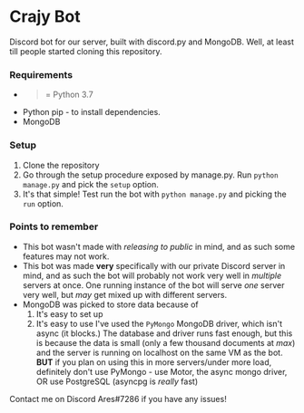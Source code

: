 # Crajy Bot
Discord bot for our server, built with discord.py and MongoDB.
Well, at least till people started cloning this repository.

### Requirements
- >= Python 3.7 
- Python pip - to install dependencies.
- MongoDB

### Setup
1. Clone the repository
2. Go through the setup procedure exposed by manage.py. Run
```python manage.py```
and pick the `setup` option.
3. It's that simple! Test run the bot with
```python manage.py``` and picking the `run` option.

### Points to remember
- This bot wasn't made with _releasing to public_ in mind, and as such some features may not work.
- This bot was made **very** specifically with our private Discord server in mind, and as such the bot will probably not work very well in _multiple_ servers at once. One running instance of the bot will serve _one_ server very well, but *may* get mixed up with different servers. 
- MongoDB was picked to store data because of 
   1. It's easy to set up
   2. It's easy to use
 I've used the `PyMongo` MongoDB driver, which isn't async (it blocks.) 
 The database and driver runs fast enough, but this is because the data is small (only a few thousand documents at _max_) and the server is running on localhost on the same VM as the bot. **BUT** if you plan on using this in more servers/under more load, definitely don't use PyMongo - use Motor, the async mongo driver, OR use PostgreSQL (asyncpg is _really_ fast)
 
Contact me on Discord Ares#7286 if you have any issues!

